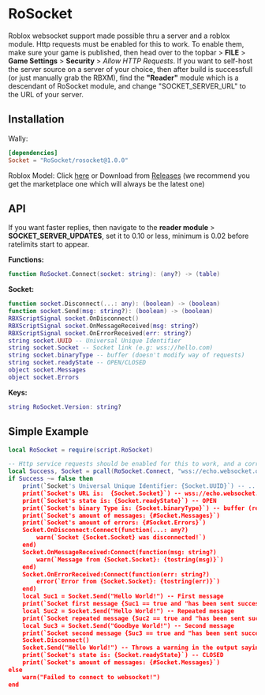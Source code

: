 
# RoSocket

Roblox websocket support made possible thru a server and a roblox module.
Http requests must be enabled for this to work. To enable them, make sure your game is published, then head over to the topbar > **FILE** > **Game Settings** > **Security** > _Allow HTTP Requests_. If you want to self-host the server source on a server of your choice, then after build is successfull (or just manually grab the RBXM), find the **"Reader"** module which is a descendant of RoSocket module, and change "SOCKET_SERVER_URL" to the URL of your server.

## Installation

Wally:

```toml
[dependencies]
Socket = "RoSocket/rosocket@1.0.0"
```

Roblox Model:
Click [here](https://create.roblox.com/store/asset/17132752732/RoSocket) or
Download from [Releases](https://github.com/RoSocket/rosocket/releases)
(we recommend you get the marketplace one which will always be the latest one)

## API

If you want faster replies, then navigate to the **reader module** > **SOCKET_SERVER_UPDATES**, set it to 0.10 or less, minimum is 0.02 before ratelimits start to appear.

**Functions:**

```Lua
function RoSocket.Connect(socket: string): (any?) -> (table)
```

**Socket:**
```Lua
function socket.Disconnect(...: any): (boolean) -> (boolean)
function socket.Send(msg: string?): (boolean) -> (boolean)
RBXScriptSignal socket.OnDisconnect()
RBXScriptSignal socket.OnMessageReceived(msg: string?)
RBXScriptSignal socket.OnErrorReceived(err: string?)
string socket.UUID -- Universal Unique Identifier
string socket.Socket -- Socket link (e.g: wss://hello.com)
string socket.binaryType -- buffer (doesn't modify way of requests)
string socket.readyState -- OPEN/CLOSED
object socket.Messages
object socket.Errors
```

**Keys:**

```Lua
string RoSocket.Version: string?
```

## Simple Example

```Lua
local RoSocket = require(script.RoSocket)

-- Http service requests should be enabled for this to work, and a correct server should be set in the Reader module.
local Success, Socket = pcall(RoSocket.Connect, "wss://echo.websocket.org")
if Success ~= false then 
	print(`Socket's Universal Unique Identifier: {Socket.UUID}`) -- ...
	print(`Socket's URL is:	 {Socket.Socket}`) -- wss://echo.websocket.org
	print(`Socket's state is: {Socket.readyState}`) -- OPEN
	print(`Socket's binary Type is: {Socket.binaryType}`) -- buffer (read-only)
	print(`Socket's amount of messages: {#Socket.Messages}`)
	print(`Socket's amount of errors: {#Socket.Errors}`)
	Socket.OnDisconnect:Connect(function(...: any?)
		warn(`Socket {Socket.Socket} was disconnected!`)
	end)
	Socket.OnMessageReceived:Connect(function(msg: string?)
		warn(`Message from {Socket.Socket}: {tostring(msg)}`)
	end)
	Socket.OnErrorReceived:Connect(function(err: string?)
		error(`Error from {Socket.Socket}: {tostring(err)}`)
	end)
	local Suc1 = Socket.Send("Hello World!") -- First message
	print(`Socket first message {Suc1 == true and "has been sent successfully!" or "has failed to send!"}`)
	local Suc2 = Socket.Send("Hello World!") -- Repeated message
	print(`Socket repeated message {Suc2 == true and "has been sent successfully!" or "has failed to send!"}`)
	local Suc3 = Socket.Send("Goodbye World!") -- Second message
	print(`Socket second message {Suc3 == true and "has been sent successfully!" or "has failed to send!"}`)
	Socket.Disconnect()
	Socket.Send("Hello World!") -- Throws a warning in the output saying you can't send messages to a disconnected socket
	print(`Socket's state is: {Socket.readyState}`) -- CLOSED
	print(`Socket's amount of messages: {#Socket.Messages}`)
else
	warn("Failed to connect to websocket!")
end
```
